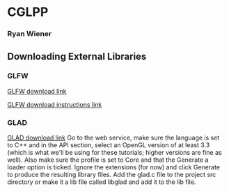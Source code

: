 # CGLPP
### Ryan Wiener
## Downloading External Libraries
### GLFW
[GLFW download link](http://www.glfw.org/download.html)

[GLFW download instructions link](http://www.glfw.org/docs/latest/compile.html)
### GLAD
[GLAD download link](http://glad.dav1d.de)
Go to the web service, make sure the language is set to C++ and in the API section, select an OpenGL version of at least 3.3 (which is what we'll be using for these tutorials; higher versions are fine as well). Also make sure the profile is set to Core and that the Generate a loader option is ticked. Ignore the extensions (for now) and click Generate to produce the resulting library files. Add the glad.c file to the project src directory or make it a lib file called libglad and add it to the lib file.
